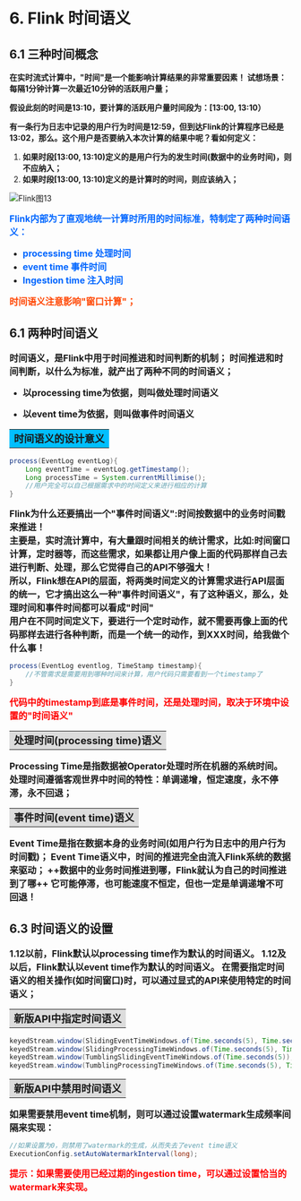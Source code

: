 # 6. Flink 时间语义

## 6.1 三种时间概念

<b>在实时流式计算中，"时间"是一个能影响计算结果的非常重要因素！
试想场景：每隔1分钟计算一次最近10分钟的活跃用户量；  </b>

<b>假设此刻的时间是13:10，要计算的活跃用户量时间段为：[13:00, 13:10）  </b>

<b>有一条行为日志中记录的用户行为时间是12:59，但到达Flink的计算程序已经是13:02，那么。这个用户是否要纳入本次计算的结果中呢？看如何定义：</b>

1. <b>如果时段[13:00, 13:10)定义的是用户行为的发生时间(数据中的业务时间)，则不应纳入；</b>
2. <b>如果时段[13:00, 13:10)定义的是计算时的时间，则应该纳入；</b>


![Flink图13](https://cdn.jsdelivr.net/gh/YiYuTET/ImageStorage/202304131838436.jpeg)

<font color=#0066FF size=3><b>Flink内部为了直观地统一计算时所用的时间标准，特制定了两种时间语义：</b></font>

- <font color=#0066FF size=3><b>processing time  处理时间</b></font>
- <font color=#0066FF size=3><b>event time 事件时间</b></font>
- <font color=#0066FF size=3><b>Ingestion time 注入时间
</b></font>

<font color=OrangeRed size=3><b>时间语义注意影响"窗口计算"；
</b></font>



## 6.1 两种时间语义

<font size=3><b>时间语义，是Flink中用于时间推进和时间判断的机制；
时间推进和时间判断，以什么为标准，就产出了两种不同的时间语义；</b></font>

- <font size=3><b>以processing time为依据，则叫做处理时间语义</b></font>

- <font size=3><b>以event time为依据，则叫做事件时间语义</b></font>

  


<table><tr><td bgcolor=DeepSkyBlue><font size=4><b>时间语义的设计意义</td></tr></table>

```java
process(EventLog eventLog){
	Long eventTime = eventLog.getTimestamp();
	Long processTime = System.currentMillimise();
	//用户完全可以自己根据需求中的时间定义来进行相应的计算
}
```

<font size=3><b>Flink为什么还要搞出一个"事件时间语义":时间按数据中的业务时间戳来推进！   
主要是，实时流计算中，有大量跟时间相关的统计需求，比如:时间窗口计算，定时器等，而这些需求，如果都让用户像上面的代码那样自己去进行判断、处理，那么它觉得自己的API不够强大！   
所以，Flink想在API的层面，将两类时间定义的计算需求进行API层面的统一，它才搞出这么一种"事件时间语义"，有了这种语义，那么，处理时间和事件时间都可以看成"时间"    
用户在不同时间定义下，要进行一个定时动作，就不需要再像上面的代码那样去进行各种判断，而是一个统一的动作，到XXX时间，给我做个什么事！
</b></font>

```java
process(EventLog eventlog, TimeStamp timestamp){
	//不管需求是需要用到哪种时间来计算，用户代码只需要看到一个timestamp了
}
```
<font color=Red size=3><b>代码中的timestamp到底是事件时间，还是处理时间，取决于环境中设置的"时间语义"
</b></font>





<table><tr><td bgcolor=Gainsboro><font size=4><b>处理时间(processing time)语义</td></tr></table>

<font size=3><b>Processing Time是指数据被Operator处理时所在机器的系统时间。
处理时间遵循客观世界中时间的特性：单调递增，恒定速度，永不停滞，永不回退；
</b></font>


<table><tr><td bgcolor=Gainsboro><font size=4><b>事件时间(event time)语义
</td></tr></table>

<font size=3><b>Event Time是指在数据本身的业务时间(如用户行为日志中的用户行为时间戳)；
Event Time语义中，时间的推进完全由流入Flink系统的数据来驱动；
++数据中的业务时间推进到哪，Flink就认为自己的时间推进到了哪++
它可能停滞，也可能速度不恒定，但也一定是单调递增不可回退！
</b></font>


## 6.3 时间语义的设置

<font size=3><b>1.12以前，Flink默认以processing time作为默认的时间语义。
1.12及以后，Flink默认以event time作为默认的时间语义。
在需要指定时间语义的相关操作(如时间窗口)时，可以通过显式的API来使用特定的时间语义；
</b></font>

<table><tr><td bgcolor=Gainsboro><font size=4><b>新版API中指定时间语义</td></tr></table>

```java
keyedStream.window(SlidingEventTimeWindows.of(Time.seconds(5), Time.seconds(1));
keyedStream.window(SlidingProcessingTimeWindows.of(Time.seconds(5), Time.seconds(1));
keyedStream.window(TumblingSlidingEventTimeWindows.of(Time.seconds(5));
keyedStream.window(TumblingProcessingTimeWindows.of(Time.seconds(5), Time.seconds(1));
```

<table><tr><td bgcolor=Gainsboro><font size=4><b>新版API中禁用时间语义</td></tr></table>

<font size=3><b>如果需要禁用event time机制，则可以通过设置watermark生成频率间隔来实现：
</b></font>

```java
//如果设置为0，则禁用了watermark的生成，从而失去了event time语义
ExecutionConfig.setAutoWatermarkInterval(long);
```

<font color=Red size=3><b>提示：如果需要使用已经过期的ingestion time，可以通过设置恰当的watermark来实现。
</b></font>